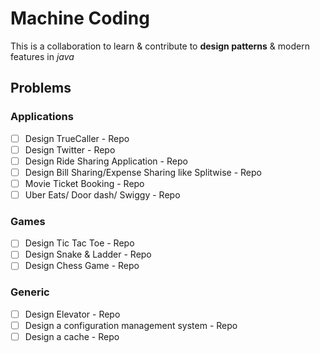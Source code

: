 # Machine Coding

This is a collaboration to learn & contribute to **design patterns** & modern features in *java*

## Problems

### Applications

- [ ] Design TrueCaller - Repo
- [ ] Design Twitter - Repo
- [ ] Design Ride Sharing Application - Repo
- [ ] Design Bill Sharing/Expense Sharing like Splitwise - Repo
- [ ] Movie Ticket Booking - Repo
- [ ] Uber Eats/ Door dash/ Swiggy - Repo

### Games

- [ ] Design Tic Tac Toe - Repo
- [ ] Design Snake & Ladder - Repo
- [ ] Design Chess Game - Repo

### Generic

- [ ] Design Elevator - Repo
- [ ] Design a configuration management system - Repo
- [ ] Design a cache - Repo
